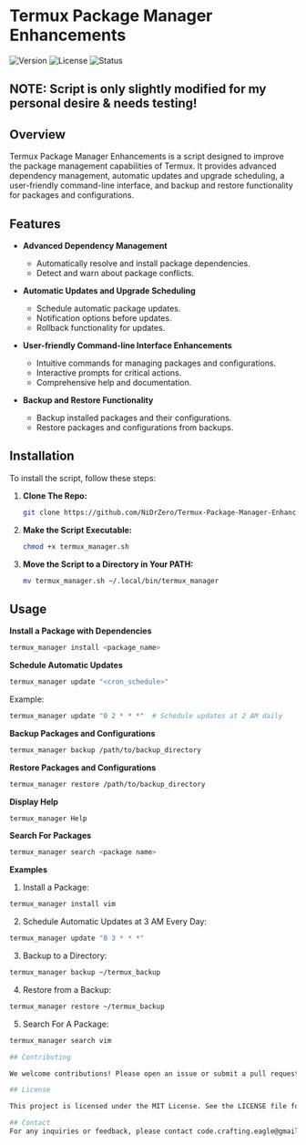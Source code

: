 # Termux Package Manager Enhancements

![Version](https://img.shields.io/badge/version-1.0.0-blue)
![License](https://img.shields.io/badge/license-MIT-green)
![Status](https://img.shields.io/badge/status-active-brightgreen)

## NOTE: Script is only slightly modified for my personal desire & needs testing! 

## Overview

Termux Package Manager Enhancements is a script designed to improve the package management capabilities of Termux. It provides advanced dependency management, automatic updates and upgrade scheduling, a user-friendly command-line interface, and backup and restore functionality for packages and configurations.

## Features

- **Advanced Dependency Management**
  - Automatically resolve and install package dependencies.
  - Detect and warn about package conflicts.

- **Automatic Updates and Upgrade Scheduling**
  - Schedule automatic package updates.
  - Notification options before updates.
  - Rollback functionality for updates.

- **User-friendly Command-line Interface Enhancements**
  - Intuitive commands for managing packages and configurations.
  - Interactive prompts for critical actions.
  - Comprehensive help and documentation.

- **Backup and Restore Functionality**
  - Backup installed packages and their configurations.
  - Restore packages and configurations from backups.

## Installation

To install the script, follow these steps:

1. **Clone The Repo:**
   ```sh
   git clone https://github.com/NiDrZero/Termux-Package-Manager-Enhancements.git
   ```
2. **Make the Script Executable:**
   ```sh
   chmod +x termux_manager.sh
   ```
3. **Move the Script to a Directory in Your PATH:**
   ```sh
   mv termux_manager.sh ~/.local/bin/termux_manager
   ```
## Usage
**Install a Package with Dependencies**
   ```sh
   termux_manager install <package_name>
   ```
**Schedule Automatic Updates**
  ```sh
  termux_manager update "<cron_schedule>"
  ```
Example:
  ```sh
  termux_manager update "0 2 * * *"  # Schedule updates at 2 AM daily
  ```
**Backup Packages and Configurations**
  ```sh
  termux_manager backup /path/to/backup_directory
  ```
**Restore Packages and Configurations**
  ```sh
  termux_manager restore /path/to/backup_directory
  ```
**Display Help**
  ```sh
  termux_manager Help
  ```
**Search For Packages**
  ```sh
  termux_manager search <package name>
  ```

**Examples**

1. Install a Package:
  ```sh
  termux_manager install vim
  ```

2. Schedule Automatic Updates at 3 AM Every Day:
  ```sh
  termux_manager update "0 3 * * *"
  ```

3. Backup to a Directory:
  ```sh
  termux_manager backup ~/termux_backup
  ```

4. Restore from a Backup:
  ```sh
  termux_manager restore ~/termux_backup
  ```
5. Search For A Package:
  ```sh
  termux_manager search vim

## Contributing

We welcome contributions! Please open an issue or submit a pull request on GitHub.

## License

This project is licensed under the MIT License. See the LICENSE file for details.

## Contact
For any inquiries or feedback, please contact code.crafting.eagle@gmail.com
